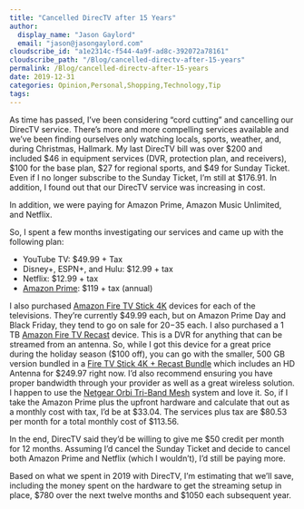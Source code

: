 ```yaml
---
title: "Cancelled DirecTV after 15 Years"
author: 
  display_name: "Jason Gaylord"
  email: "jason@jasongaylord.com"
cloudscribe_id: "a1e2314c-f544-4a9f-ad8c-392072a78161"
cloudscribe_path: "/Blog/cancelled-directv-after-15-years"
permalink: /Blog/cancelled-directv-after-15-years
date: 2019-12-31
categories: Opinion,Personal,Shopping,Technology,Tip
tags: 
---
```


As time has passed, I’ve been considering “cord cutting” and cancelling our DirecTV service. There’s more and more compelling services available and we’ve been finding ourselves only watching locals, sports, weather, and, during Christmas, Hallmark. My last DirecTV bill was over $200 and included $46 in equipment services (DVR, protection plan, and receivers), $100 for the base plan, $27 for regional sports, and $49 for Sunday Ticket. Even if I no longer subscribe to the Sunday Ticket, I’m still at $176.91. In addition, I found out that our DirecTV service was increasing in cost. 

In addition, we were paying for Amazon Prime, Amazon Music Unlimited, and Netflix.

So, I spent a few months investigating our services and came up with the following plan:

*   YouTube TV: $49.99 + Tax
*   Disney+, ESPN+, and Hulu: $12.99 + tax
*   Netflix: $12.99 + tax
*   [Amazon Prime](https://amzn.to/2ZDGPAu): $119 + tax (annual)

I also purchased [Amazon Fire TV Stick 4K](https://amzn.to/2QDkrDl) devices for each of the televisions. They’re currently $49.99 each, but on Amazon Prime Day and Black Friday, they tend to go on sale for $20-$35 each. I also purchased a 1 TB [Amazon Fire TV Recast](https://amzn.to/39psKLw) device. This is a DVR for anything that can be streamed from an antenna. So, while I got this device for a great price during the holiday season ($100 off), you can go with the smaller, 500 GB version bundled in a [Fire TV Stick 4K + Recast Bundle](https://amzn.to/2MHpqBS) which includes an HD Antenna for $249.97 right now. I’d also recommend ensuring you have proper bandwidth through your provider as well as a great wireless solution. I happen to use the [Netgear Orbi Tri-Band Mesh](https://amzn.to/2QbZnEK) system and love it. So, if I take the Amazon Prime plus the upfront hardware and calculate that out as a monthly cost with tax, I’d be at $33.04. The services plus tax are $80.53 per month for a total monthly cost of $113.56.

In the end, DirecTV said they’d be willing to give me $50 credit per month for 12 months. Assuming I’d cancel the Sunday Ticket and decide to cancel both Amazon Prime and Netflix (which I wouldn’t), I’d still be paying more. 

Based on what we spent in 2019 with DirecTV, I’m estimating that we’ll save, including the money spent on the hardware to get the streaming setup in place, $780 over the next twelve months and $1050 each subsequent year.
